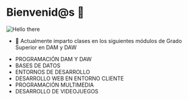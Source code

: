 # Bienvenid@s 👋

![Hello there](https://encrypted-tbn0.gstatic.com/images?q=tbn:ANd9GcTZK_DQ-b6-YlqyrGzxdZQNVwo_GlM65NMqwg&usqp=CAU)

- 🔭 Actualmente imparto clases en los siguientes módulos de Grado Superior en DAM y DAW

* PROGRAMACIÓN DAM Y DAW
* BASES DE DATOS
* ENTORNOS DE DESARROLLO
* DESARROLLO WEB EN ENTORNO CLIENTE
* PROGRAMACIÓN MULTIMEDIA
* DESARROLLO DE VIDEOJUEGOS

<!--
**crufiangel/crufiangel** is a ✨ _special_ ✨ repository because its `README.md` (this file) appears on your GitHub profile.

Here are some ideas to get you started:

- 🔭 I’m currently working on ...
- 🌱 I’m currently learning ...
- 👯 I’m looking to collaborate on ...
- 🤔 I’m looking for help with ...
- 💬 Ask me about ...
- 📫 How to reach me: ...
- 😄 Pronouns: ...
- ⚡ Fun fact: ...
-->
